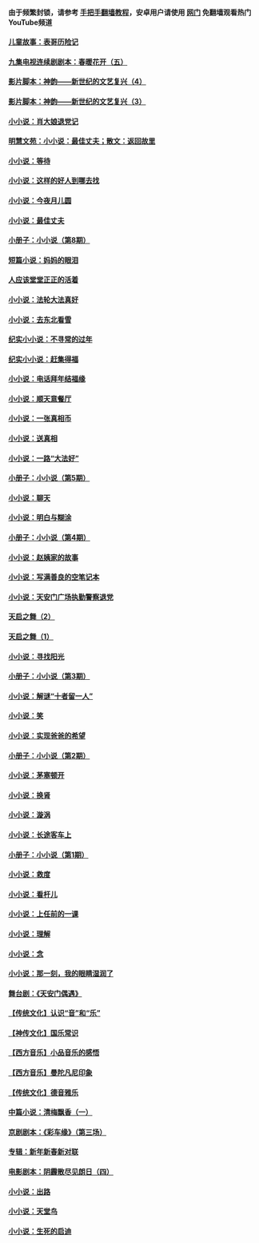 #### 由于频繁封锁，请参考 [手把手翻墙教程](https://github.com/gfw-breaker/guides/wiki/)，安卓用户请使用 [网门](https://github.com/gfw-breaker/nogfw/blob/master/dl.md?t=06180101) 免翻墙观看热门YouTube频道 

#### [儿童故事：表哥历险记](../pages/328/383535.md?t=06180101) 

#### [九集电视连续剧剧本：春暖花开（五）](../pages/328/275919.md?t=06180101) 

#### [影片脚本：神韵——新世纪的文艺复兴（4）](../pages/328/266089.md?t=06180101) 

#### [影片脚本：神韵——新世纪的文艺复兴（3）](../pages/328/266087.md?t=06180101) 

#### [小小说：肖大娘退党记](../pages/328/239807.md?t=06180101) 

#### [明慧文苑：小小说：最佳丈夫；散文：返回故里](../pages/328/3439.md?t=06180101) 

#### [小小说：等待](../pages/328/223927.md?t=06180101) 

#### [小小说：这样的好人到哪去找](../pages/328/209396.md?t=06180101) 

#### [小小说：今夜月儿圆](../pages/328/193588.md?t=06180101) 

#### [小小说：最佳丈夫](../pages/328/190938.md?t=06180101) 

#### [小册子：小小说（第8期）](../pages/328/188202.md?t=06180101) 

#### [短篇小说：妈妈的眼泪](../pages/328/187712.md?t=06180101) 

#### [人应该堂堂正正的活着](../pages/328/182430.md?t=06180101) 

#### [小小说：法轮大法真好](../pages/328/174669.md?t=06180101) 

#### [小小说：去东北看雪](../pages/328/173882.md?t=06180101) 

#### [纪实小小说：不寻常的过年](../pages/328/173187.md?t=06180101) 

#### [纪实小小说：赶集得福](../pages/328/172652.md?t=06180101) 

#### [小小说：电话拜年结福缘](../pages/328/172533.md?t=06180101) 

#### [小小说：顺天意餐厅](../pages/328/170182.md?t=06180101) 

#### [小小说：一张真相币](../pages/328/169410.md?t=06180101) 

#### [小小说：送真相](../pages/328/166713.md?t=06180101) 

#### [小小说：一路“大法好”](../pages/328/162016.md?t=06180101) 

#### [小册子：小小说（第5期）](../pages/328/161131.md?t=06180101) 

#### [小小说：聊天](../pages/328/159640.md?t=06180101) 

#### [小小说：明白与糊涂](../pages/328/158101.md?t=06180101) 

#### [小册子：小小说（第4期）](../pages/328/158006.md?t=06180101) 

#### [小小说：赵姨家的故事](../pages/328/157843.md?t=06180101) 

#### [小小说：写满善良的空笔记本](../pages/328/157382.md?t=06180101) 

#### [小小说：天安门广场执勤警察退党](../pages/328/156982.md?t=06180101) 

#### [天启之舞（2）](../pages/328/153440.md?t=06180101) 

#### [天启之舞（1）](../pages/328/153439.md?t=06180101) 

#### [小小说：寻找阳光](../pages/328/153065.md?t=06180101) 

#### [小册子：小小说（第3期）](../pages/328/151715.md?t=06180101) 

#### [小小说：解谜“十者留一人”](../pages/328/148967.md?t=06180101) 

#### [小小说：笑](../pages/328/148905.md?t=06180101) 

#### [小小说：实现爸爸的希望](../pages/328/148096.md?t=06180101) 

#### [小册子：小小说（第2期）](../pages/328/147214.md?t=06180101) 

#### [小小说：茅塞顿开](../pages/328/147030.md?t=06180101) 

#### [小小说：换肾](../pages/328/146770.md?t=06180101) 

#### [小小说：漩涡](../pages/328/146683.md?t=06180101) 

#### [小小说：长途客车上](../pages/328/145076.md?t=06180101) 

#### [小册子：小小说（第1期）](../pages/328/143963.md?t=06180101) 

#### [小小说：救度](../pages/328/143927.md?t=06180101) 

#### [小小说：看杆儿](../pages/328/142137.md?t=06180101) 

#### [小小说：上任前的一课](../pages/328/140808.md?t=06180101) 

#### [小小说：理解](../pages/328/140476.md?t=06180101) 

#### [小小说：念](../pages/328/139513.md?t=06180101) 

#### [小小说：那一刻，我的眼睛湿润了](../pages/328/138476.md?t=06180101) 

#### [舞台剧：《天安门偶遇》](../pages/328/117155.md?t=06180101) 

#### [【传统文化】认识“音”和“乐”](../pages/328/108667.md?t=06180101) 

#### [【神传文化】国乐常识](../pages/328/104225.md?t=06180101) 

#### [【西方音乐】小品音乐的感悟](../pages/328/102924.md?t=06180101) 

#### [【西方音乐】曼陀凡尼印象](../pages/328/102922.md?t=06180101) 

#### [【传统文化】德音雅乐](../pages/328/102923.md?t=06180101) 

#### [中篇小说：清梅飘香（一）](../pages/328/101058.md?t=06180101) 

#### [京剧剧本：《彩车缘》（第三场）](../pages/328/96434.md?t=06180101) 

#### [专辑：新年新春新对联](../pages/328/94991.md?t=06180101) 

#### [电影剧本：阴霾散尽见朗日（四）](../pages/328/87081.md?t=06180101) 

#### [小小说：出路](../pages/328/84848.md?t=06180101) 

#### [小小说：天堂鸟](../pages/328/83084.md?t=06180101) 

#### [小小说：生死的启迪](../pages/328/70977.md?t=06180101) 

